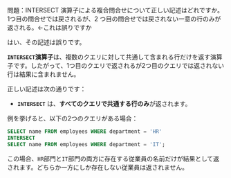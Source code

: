 問題：INTERSECT 演算子による複合問合せについて正しい記述はどれですか。
1つ目の問合せでは戻されるが、2 つ目の問合せでは戻されない一意の行のみが返される。←これは誤りですか

はい、その記述は誤りです。

**`INTERSECT`演算子**は、複数のクエリに対して共通して含まれる行だけを返す演算子です。したがって、1つ目のクエリで返されるが2つ目のクエリでは返されない行は結果に含まれません。

正しい記述は次の通りです：

- **`INTERSECT`** は、**すべてのクエリで共通する行のみ**が返されます。

例を挙げると、以下の2つのクエリがある場合：

```sql
SELECT name FROM employees WHERE department = 'HR'
INTERSECT
SELECT name FROM employees WHERE department = 'IT';
```

この場合、`HR`部門と`IT`部門の両方に存在する従業員の名前だけが結果として返されます。どちらか一方にしか存在しない従業員は返されません。
